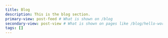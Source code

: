 ```yaml
---
title: Blog
description: This is the blog section.
primary-view: post-feed # What is shown on /blog
secondary-view: post-view # What is shown on pages like /blog/hello-world
tags: []
---
```


